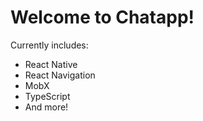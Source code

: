 # Welcome to Chatapp!

Currently includes:

- React Native
- React Navigation
- MobX
- TypeScript
- And more!
